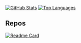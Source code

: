 [![GitHub Stats](https://github-readme-stats.vercel.app/api?username=polakowo&show_icons=true&theme=dark)](https://github.com/polakowo)
[![Top Languages](https://github-readme-stats.vercel.app/api/top-langs/?username=polakowo&layout=compact&theme=dark&hide=html,css)](https://github.com/polakowo)

## Repos

[![Readme Card](https://github-readme-stats.vercel.app/api/pin/?username=polakowo&repo=vectorbt&theme=dark)](https://github.com/polakowo/vectorbt)
